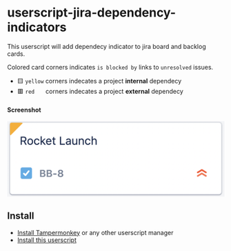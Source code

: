 # userscript-jira-dependency-indicators

This userscript will add dependecy indicator to jira board and backlog cards.

Colored card corners indicates `is blocked by` links to `unresolved` issues.
* 🟨 `yellow` corners indecates a project **internal** dependecy
* 🟥 `red` &emsp;&nbsp; corners indecates a project **external** dependecy

#### Screenshot
![screenshot](card-screenshot.png)

## Install
* [Install Tampermonkey](https://www.tampermonkey.net/) or any other userscript manager
* [Install this userscript](https://github.com/qoomon/userscript-jira-dependency-indicators/raw/main/jira-dependency-indicators.user.js)

